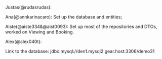 Justas(@rudasrudas):
  

Ana(@annkarinacaro):
 Set up the database and entities;

Aiste(@aiste334&@aist0093):
  Set up most of the repositories and DTOs, worked on Viewing and Booking.
  
Alex(@alex040t):


Link to the database: jdbc:mysql://den1.mysql2.gear.host:3306/demo31
